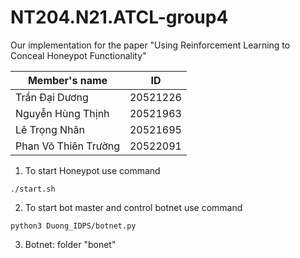 # NT204.N21.ATCL-group4

Our implementation for the paper "Using Reinforcement Learning to Conceal Honeypot Functionality"

| Member's name        | ID       |
| -------------------- | -------- |
| Trần Đại Dương       | 20521226 |
| Nguyễn Hùng Thịnh    | 20521963 |
| Lê Trọng Nhân        | 20521695 |
| Phan Võ Thiên Trường | 20522091 |

1. To start Honeypot use command
```console
./start.sh
```

2. To start bot master and control botnet use command
```console
python3 Duong_IDPS/botnet.py
```

3. Botnet: folder "bonet"
